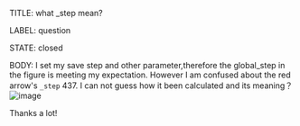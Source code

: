 TITLE:
what _step mean?

LABEL:
question

STATE:
closed

BODY:
I set my save step and other parameter,therefore the global_step in the figure is meeting my expectation. However I am confused about the red arrow's `_step` 437.  I can not guess how it been calculated and its meaning？
![image](https://user-images.githubusercontent.com/10300313/94358751-acad3a80-00d5-11eb-80b7-0da912d4eebe.png)

Thanks a lot!


